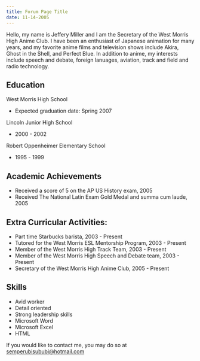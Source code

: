 ```yaml
---
title: Forum Page Title
date: 11-14-2005
---
```


Hello, my name is Jeffery Miller and I am the Secretary of the West Morris High Anime Club. I have been an enthusiast of Japanese animation for many years, and my favorite anime films and television shows include Akira, Ghost in the Shell, and Perfect Blue. In addition to anime, my interests include speech and debate, foreign lanuages, aviation, track and field and radio technology.


## Education
West Morris High School
 - Expected graduation date: Spring 2007
 
 Lincoln Junior High School
 - 2000 - 2002
 
 Robert Oppenheimer Elementary School
 - 1995 - 1999
 
## Academic Achievements
- Received a score of 5 on the AP US History exam, 2005
- Received The National Latin Exam Gold Medal and summa cum laude, 2005

## Extra Curricular Activities:
- Part time Starbucks barista, 2003 - Present
- Tutored for the West Morris ESL Mentorship Program, 2003 - Present
- Member of the West Morris High Track Team, 2003 - Present
- Member of the West Morris High Speech and Debate team, 2003 - Present
- Secretary of the West Morris High Anime Club, 2005 - Present

## Skills
- Avid worker
- Detail oriented
- Strong leadership skills
- Microsoft Word
- Microsoft Excel
- HTML


If you would like to contact me, you may do so at semperubisububi@hotmail.com
